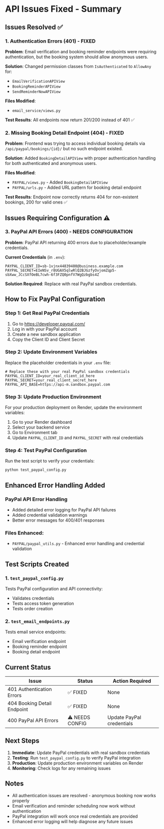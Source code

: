 # API Issues Fixed - Summary

## Issues Resolved ✅

### 1. Authentication Errors (401) - FIXED
**Problem**: Email verification and booking reminder endpoints were requiring authentication, but the booking system should allow anonymous users.

**Solution**: Changed permission classes from `IsAuthenticated` to `AllowAny` for:
- `EmailVerificationAPIView`
- `BookingReminderAPIView` 
- `SendReminderNowAPIView`

**Files Modified**:
- `email_service/views.py`

**Test Results**: All endpoints now return 201/200 instead of 401 ✅

### 2. Missing Booking Detail Endpoint (404) - FIXED
**Problem**: Frontend was trying to access individual booking details via `/api/paypal/bookings/{id}/` but no such endpoint existed.

**Solution**: Added `BookingDetailAPIView` with proper authentication handling for both authenticated and anonymous users.

**Files Modified**:
- `PAYPAL/views.py` - Added `BookingDetailAPIView`
- `PAYPAL/urls.py` - Added URL pattern for booking detail endpoint

**Test Results**: Endpoint now correctly returns 404 for non-existent bookings, 200 for valid ones ✅

## Issues Requiring Configuration ⚠️

### 3. PayPal API Errors (400) - NEEDS CONFIGURATION
**Problem**: PayPal API returning 400 errors due to placeholder/example credentials.

**Current Credentials** (in `.env`):
```
PAYPAL_CLIENT_ID=sb-1vjnx44839480@business.example.com
PAYPAL_SECRET=EIeNSv_r8UGAX5qlwRlQ2BJGzfyOvjomZqp5-sbXww_JCcSXfOeBL7cwh-6f3FZQ0pnfV7WgQzbgbs4Z
```

**Solution Required**: Replace with real PayPal sandbox credentials.

## How to Fix PayPal Configuration

### Step 1: Get Real PayPal Credentials
1. Go to https://developer.paypal.com/
2. Log in with your PayPal account
3. Create a new sandbox application
4. Copy the Client ID and Client Secret

### Step 2: Update Environment Variables
Replace the placeholder credentials in your `.env` file:

```env
# Replace these with your real PayPal sandbox credentials
PAYPAL_CLIENT_ID=your_real_client_id_here
PAYPAL_SECRET=your_real_client_secret_here
PAYPAL_API_BASE=https://api-m.sandbox.paypal.com
```

### Step 3: Update Production Environment
For your production deployment on Render, update the environment variables:
1. Go to your Render dashboard
2. Select your backend service
3. Go to Environment tab
4. Update `PAYPAL_CLIENT_ID` and `PAYPAL_SECRET` with real credentials

### Step 4: Test PayPal Configuration
Run the test script to verify your credentials:
```bash
python test_paypal_config.py
```

## Enhanced Error Handling Added

### PayPal API Error Handling
- Added detailed error logging for PayPal API failures
- Added credential validation warnings
- Better error messages for 400/401 responses

### Files Enhanced:
- `PAYPAL/paypal_utils.py` - Enhanced error handling and credential validation

## Test Scripts Created

### 1. `test_paypal_config.py`
Tests PayPal configuration and API connectivity:
- Validates credentials
- Tests access token generation
- Tests order creation

### 2. `test_email_endpoints.py`
Tests email service endpoints:
- Email verification endpoint
- Booking reminder endpoint  
- Booking detail endpoint

## Current Status

| Issue | Status | Action Required |
|-------|--------|----------------|
| 401 Authentication Errors | ✅ FIXED | None |
| 404 Booking Detail Endpoint | ✅ FIXED | None |
| 400 PayPal API Errors | ⚠️ NEEDS CONFIG | Update PayPal credentials |

## Next Steps

1. **Immediate**: Update PayPal credentials with real sandbox credentials
2. **Testing**: Run `test_paypal_config.py` to verify PayPal integration
3. **Production**: Update production environment variables on Render
4. **Monitoring**: Check logs for any remaining issues

## Notes

- All authentication issues are resolved - anonymous booking now works properly
- Email verification and reminder scheduling now work without authentication
- PayPal integration will work once real credentials are provided
- Enhanced error logging will help diagnose any future issues